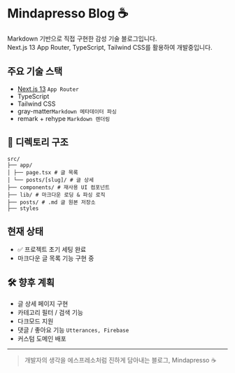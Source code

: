 # Mindapresso Blog ☕️

Markdown 기반으로 직접 구현한 감성 기술 블로그입니다.  
Next.js 13 App Router, TypeScript, Tailwind CSS를 활용하여 개발중입니다.

## 주요 기술 스택

- [Next.js 13](https://nextjs.org/) `App Router`
- TypeScript
- Tailwind CSS
- gray-matter`Markdown 메타데이터 파싱`
- remark + rehype `Markdown 렌더링`

## 📁 디렉토리 구조

```
src/
├── app/
│ ├── page.tsx # 글 목록
│ └── posts/[slug]/ # 글 상세
├── components/ # 재사용 UI 컴포넌트
├── lib/ # 마크다운 로딩 & 파싱 로직
├── posts/ # .md 글 원본 저장소
├── styles
```

## 현재 상태

- ✅ 프로젝트 초기 세팅 완료
- 마크다운 글 목록 기능 구현 중

## 🛠 향후 계획

- 글 상세 페이지 구현
- 카테고리 필터 / 검색 기능
- 다크모드 지원
- 댓글 / 좋아요 기능 `Utterances, Firebase`
- 커스텀 도메인 배포

---

> 개발자의 생각을 에스프레소처럼 진하게 담아내는 블로그, Mindapresso ☕

